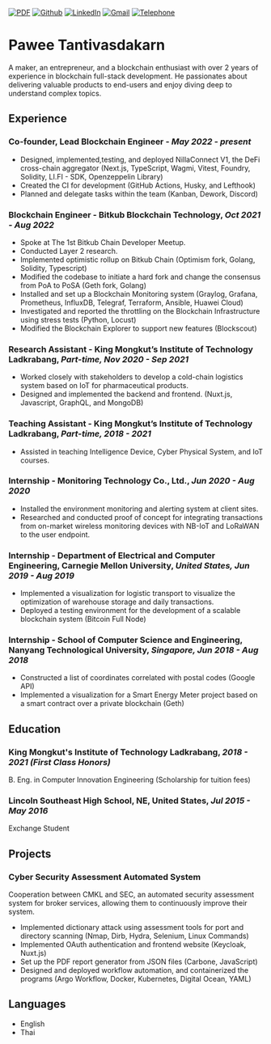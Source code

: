 [![PDF](https://img.shields.io/badge/PDF-Download-FF0000?style=for-the-badge)](https://github.com/mewpawee/resume/releases/latest/download/pawee_tanti_resume.pdf)
[![Github](https://img.shields.io/badge/mewpawee-000000?style=for-the-badge&logo=github)](https://github.com/mewpawee)
[![LinkedIn](https://img.shields.io/badge/Pawee%20T.-2867B2?style=for-the-badge&logo=linkedin&logoColor=white)](https://www.linkedin.com/in/pawee-tanti/)
[![Gmail](https://img.shields.io/badge/pawee.tanti@gmail.com-D14836?style=for-the-badge&logo=gmail&logoColor=white)](mailto:pawee.tanti@gmail.com)
[![Telephone](https://img.shields.io/badge/Tel-+66_8_0083_6143-8A2BE2?style=for-the-badge)](tel:+66800836143)
# Pawee Tantivasdakarn
A maker, an entrepreneur, and a blockchain enthusiast with over 2 years of experience in blockchain full-stack development. He passionates about delivering valuable products to end-users and enjoy diving deep to understand complex topics.

## Experience
### Co-founder, Lead Blockchain Engineer - _May 2022 - present_
- Designed, implemented,testing, and deployed NillaConnect V1, the DeFi cross-chain aggregator (Next.js, TypeScript, Wagmi, Vitest, Foundry, Solidity, LI.FI - SDK, Openzeppelin Library)
- Created the CI for development (GitHub Actions, Husky, and Lefthook)
- Planned and delegate tasks within the team (Kanban, Dework, Discord)

### Blockchain Engineer - Bitkub Blockchain Technology, _Oct 2021 - Aug 2022_
- Spoke at The 1st Bitkub Chain Developer Meetup.
- Conducted Layer 2 research.
- Implemented optimistic rollup on Bitkub Chain (Optimism fork, Golang, Solidity, Typescript)
- Modified the codebase to initiate a hard fork and change the consensus from PoA to PoSA (Geth fork, Golang)
- Installed and set up a Blockchain Monitoring system (Graylog, Grafana, Prometheus, InfluxDB, Telegraf, Terraform, Ansible, Huawei Cloud)
- Investigated and reported the throttling on the Blockchain Infrastructure using stress tests (Python, Locust)
- Modified the Blockchain Explorer to support new features (Blockscout)

### Research Assistant - King Mongkut’s Institute of Technology Ladkrabang, _Part-time, Nov 2020 - Sep 2021_
- Worked closely with stakeholders to develop a cold-chain logistics system based on IoT for pharmaceutical products.
- Designed and implemented the backend and frontend. (Nuxt.js, Javascript, GraphQL, and MongoDB)

### Teaching Assistant - King Mongkut’s Institute of Technology Ladkrabang, _Part-time, 2018 - 2021_
- Assisted in teaching Intelligence Device, Cyber Physical System, and IoT courses.

### Internship - Monitoring Technology Co., Ltd., _Jun 2020 - Aug 2020_
- Installed the environment monitoring and alerting system at client sites.
- Researched and conducted proof of concept for integrating transactions from on-market wireless monitoring devices with NB-IoT and LoRaWAN to the user endpoint.

### Internship - Department of Electrical and Computer Engineering, Carnegie Mellon University, _United States, Jun 2019 - Aug 2019_
- Implemented a visualization for logistic transport to visualize the optimization of warehouse storage and daily transactions.
- Deployed a testing environment for the development of a scalable blockchain system (Bitcoin Full Node)

### Internship - School of Computer Science and Engineering, Nanyang Technological University, _Singapore, Jun 2018 - Aug 2018_
- Constructed a list of coordinates correlated with postal codes (Google API)
- Implemented a visualization for a Smart Energy Meter project based on a smart contract over a private blockchain (Geth)

## Education 
### King Mongkut's Institute of Technology Ladkrabang, _2018 - 2021 (First Class Honors)_
B. Eng. in Computer Innovation Engineering (Scholarship for tuition fees)

### Lincoln Southeast High School, NE, United States, _Jul 2015 - May 2016_
Exchange Student

## Projects
### Cyber Security Assessment Automated System
Cooperation between CMKL and SEC, an automated security assessment system for broker services, allowing them to continuously improve their system.
- Implemented dictionary attack using assessment tools for port and directory scanning (Nmap, Dirb, Hydra, Selenium, Linux Commands)
- Implemented OAuth authentication and frontend website (Keycloak, Nuxt.js)
- Set up the PDF report generator from JSON files (Carbone, JavaScript)
- Designed and deployed workflow automation, and containerized the programs (Argo Workflow, Docker, Kubernetes, Digital Ocean, YAML)

## Languages
- English
- Thai
